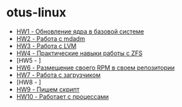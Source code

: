 # otus-linux

- [HW1 - Обновление ядра в базовой системе](./HW1/README.md)
- [HW2 - Работа с mdadm](./HW2/README.md)
- [HW3 - Работа с LVM](./HW3/README.md)
- [HW4 - Практические навыки работы с ZFS](./HW4/README.md)
- [HW5 - ]
- [HW6 - Размещение своего RPM в своем репозитории](./HW6/README.md)
- [HW7 - Работа с загрузчиком](./HW7/README.md)
- [HW8 - ]
- [HW9 - Пишем скрипт](./HW9/README.md)
- [HW10 - Работает с процессами](./HW10/README.md)
